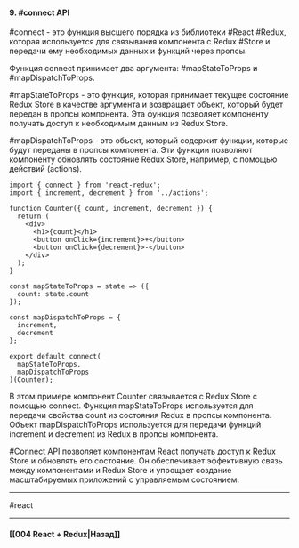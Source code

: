 #### 9. #connect API

#connect - это функция высшего порядка из библиотеки #React #Redux, которая используется для связывания компонента с Redux #Store и передачи ему необходимых данных и функций через пропсы.

Функция connect принимает два аргумента: #mapStateToProps и #mapDispatchToProps.

#mapStateToProps - это функция, которая принимает текущее состояние Redux Store в качестве аргумента и возвращает объект, который будет передан в пропсы компонента. Эта функция позволяет компоненту получать доступ к необходимым данным из Redux Store.

#mapDispatchToProps - это объект, который содержит функции, которые будут переданы в пропсы компонента. Эти функции позволяют компоненту обновлять состояние Redux Store, например, с помощью действий (actions).

```
import { connect } from 'react-redux';
import { increment, decrement } from '../actions';

function Counter({ count, increment, decrement }) {
  return (
    <div>
      <h1>{count}</h1>
      <button onClick={increment}>+</button>
      <button onClick={decrement}>-</button>
    </div>
  );
}

const mapStateToProps = state => ({
  count: state.count
});

const mapDispatchToProps = {
  increment,
  decrement
};

export default connect(
  mapStateToProps,
  mapDispatchToProps
)(Counter);
```

В этом примере компонент Counter связывается с Redux Store с помощью connect. Функция mapStateToProps используется для передачи свойства count из состояния Redux в пропсы компонента. Объект mapDispatchToProps используется для передачи функций increment и decrement из Redux в пропсы компонента.

#Connect API позволяет компонентам React получать доступ к Redux Store и обновлять его состояние. Он обеспечивает эффективную связь между компонентами и Redux Store и упрощает создание масштабируемых приложений с управляемым состоянием.


____
#react

____

#### [[004 React + Redux|Назад]]